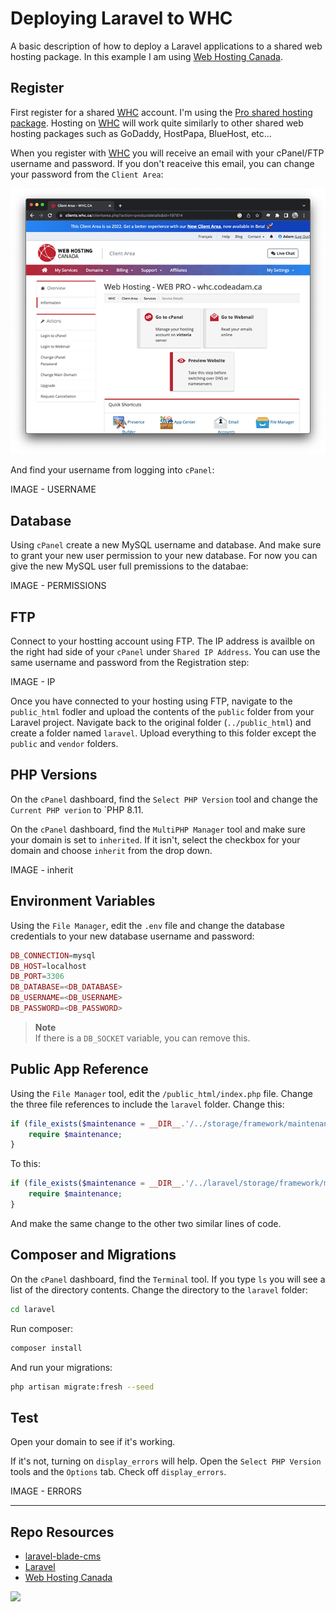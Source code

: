 # Deploying Laravel to WHC

A basic description of how to deploy a Laravel applications to a shared web hosting package. In this example I am using [Web Hosting Canada](https://whc.ca/).

## Register

First register for a shared [WHC](https://whc.ca/) account. I'm using the [Pro shared hosting package](https://whc.ca/canadian-web-hosting). Hosting on [WHC](https://whc.ca/) will work quite similarly to other shared web hosting packages such as GoDaddy, HostPapa, BlueHost, etc...

When you register with [WHC](https://whc.ca/) you will receive an email with your cPanel/FTP username and password. If you don't reaceive this email, you can change your password from the `Client Area`:

![Change Password](_readme/screenshot-whc-change-password.png)

And find your username from logging into `cPanel`:

IMAGE - USERNAME

## Database

Using `cPanel` create a new MySQL username and database. And make sure to grant your new user permission to your new database. For now you can give the new MySQL user full premissions to the databae:

IMAGE - PERMISSIONS

## FTP

Connect to your hostting account using FTP. The IP address is availble on the right had side of your `cPanel` under `Shared IP Address`. You can use the same username and password from the Registration step:

IMAGE - IP

Once you have connected to your hosting using FTP, navigate to the `public_html` fodler and upload the contents of the `public` folder from your Laravel project. Navigate back to the original folder (`../public_html`) and create a folder named `laravel`. Upload everything to this folder except the `public` and `vendor` folders. 

## PHP Versions

On the `cPanel` dashboard, find the `Select PHP Version` tool and change the `Current PHP verion` to `PHP 8.11. 

On the `cPanel` dashboard, find the `MultiPHP Manager` tool and make sure your domain is set to `inherited`. If it isn't, select the checkbox for your domain and choose `inherit` from the drop down. 

IMAGE - inherit

## Environment Variables

Using the `File Manager`, edit the `.env` file and change the database credentials to your new database username and password:

```php
DB_CONNECTION=mysql
DB_HOST=localhost
DB_PORT=3306
DB_DATABASE=<DB_DATABASE>
DB_USERNAME=<DB_USERNAME>
DB_PASSWORD=<DB_PASSWORD>
```

> **Note**  
> If there is a `DB_SOCKET` variable, you can remove this.

## Public App Reference

Using the `File Manager` tool, edit the `/public_html/index.php` file. Change the three file references to include the `laravel` folder. Change this:

```php
if (file_exists($maintenance = __DIR__.'/../storage/framework/maintenance.php')) {
    require $maintenance;
}
```

To this:

```php
if (file_exists($maintenance = __DIR__.'/../laravel/storage/framework/maintenance.php')) {
    require $maintenance;
}
```

And make the same change to the other two similar lines of code.

## Composer and Migrations

On the `cPanel` dashboard, find the `Terminal` tool. If you type `ls` you will see a list of the directory contents. Change the directory to the `laravel` folder:

```sh
cd laravel
```

Run composer:

```sh
composer install
```

And run your migrations:

```sh
php artisan migrate:fresh --seed
```

## Test

Open your domain to see if it's working. 

If it's not, turning on `display_errors` will help. Open the `Select PHP Version` tools and the `Options` tab. Check off `display_errors`.

IMAGE - ERRORS

***

## Repo Resources

* [laravel-blade-cms](https://github.com/codeadamca/laravel-blade-cms)
* [Laravel](https://laravel.com/)
* [Web Hosting Canada](https://whc.ca/)

<a href="https://codeadam.ca">
<img src="https://codeadam.ca/images/code-block.png" width="100">
</a>

